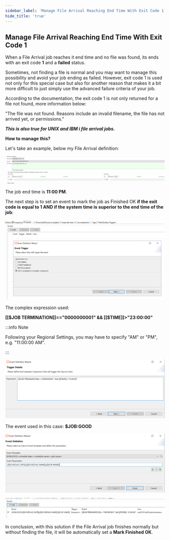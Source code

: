 ```yaml
---
sidebar_label: 'Manage File Arrival Reaching End Time With Exit Code 1'
hide_title: 'true'
---
```


## Manage File Arrival Reaching End Time With Exit Code 1

When a File Arrival job reaches it end time and no file was found, its ends with an exit code **1** and a **failed** status.

Sometimes, not finding a file is normal and you may want to manage this possibility and avoid your job ending as failed. However, exit code 1 is used not only for this special case but also for another reason that makes it a bit more difficult to just simply use the advanced failure criteria of your job.

According to the documentation, the exit code 1 is not only returned for a file not found, more information below:

"The file was not found. Reasons include an invalid filename, the file has not arrived yet, or permissions."

***This is also true for UNIX and IBM i file arrival jobs.***

**How to manage this?**

Let's take an example, below my File Arrival definition:

![](../static/img/rtaImage-110.png)

The job end time is **11:00 PM**.

The next step is to set an event to mark the job as Finished OK **if the exit code is equal to 1 AND if the system time is superior to the end time of the job**:

![](../static/img/rtaImage-111.png)

The complex expression used:

**[[$JOB TERMINATION]]=="0000000001" && [[$TIME]]>"23:00:00"**

:::info Note 

Following your Regional Settings, you may have to specify "AM" or "PM", e.g. "11:00:00 AM".

:::

![](../static/img/rtaImage-112.png)

The event used in this case: **$JOB:GOOD**

![](../static/img/rtaImage-113.png)

![](../static/img/rtaImage-114.png)

In conclusion, with this solution if the File Arrival job finishes normally but without finding the file, it will be automatically set a **Mark Finished OK**.